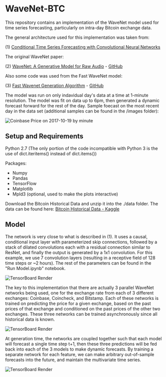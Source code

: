 # WaveNet-BTC
This repository contains an implementation of the WaveNet model used for time series forecasting, particularly on intra-day Bitcoin exchange data.

The general architecture used for this implementation was taken from: 

(1) [Conditional Time Series Forecasting with Convolutional Neural Networks](https://arxiv.org/abs/1703.04691)

The original WaveNet paper:

(2) [WaveNet: A Generative Model for Raw Audio](https://arxiv.org/abs/1609.03499) - [GitHub](https://github.com/ibab/tensorflow-wavenet)

Also some code was used from the Fast WaveNet model:

(3) [Fast Wavenet Generation Algorithm](https://arxiv.org/abs/1611.09482) - [GitHub](https://github.com/tomlepaine/fast-wavenet)

The model was run on only indavidual day's data at a time at 1-minute resolution. The model was fit on data up to 6pm, then generated a dynamic forecast forward for the rest of the day. Sample foecast on the most recent day in the data set (additional samples can be found in the /images folder):

![Coinbase Price on 2017-10-19 by minute](https://github.com/kykosic/WaveNet-BTC/blob/master/images/sample_output.png "Sample forecast of most recent date in data set")

## Setup and Requirements
Python 2.7 (The only portion of the code incompatible with Python 3 is the use of dict.iteritems() instead of dict.items())

Packages:
* Numpy
* Pandas
* TensorFlow
* Matplotlib
* Mpld3 (optional, used to make the plots interactive)

Download the Bitcoin Historical Data and unzip it into the ./data folder. The data can be found here:
[Bitcoin Historical Data - Kaggle](https://www.kaggle.com/mczielinski/bitcoin-historical-data)

## Model
The network is very close to what is described in (1). It uses a causal, conditional input layer with parameterized skip connections, followed by a stack of dilated convolutions each with a residual connection similar to ResNet, and finally the output is generated by a 1x1 convolution. For this example, we use 7 convolution layers (resulting in a receptive field of 128 time steps or ~2 hours). The rest of the parameters can be found in the "Run Model.ipynb" notebook.

![TensorBoard Render](https://github.com/kykosic/WaveNet-BTC/blob/master/images/single_wavenet.png "Single WaveNet")

The key to this implementation that there are actually 3 parallel WaveNet networks being used, one for the exchange rate from each of 3 different exchanges: Coinbase, Coincheck, and Bitstamp. Each of these networks is trained on predicting the price for a given exchange, based on the past prices of that exchange and conditioned on the past prices of the other two exchanges. These three networks can be trained asynchronously since all historical data is known. 

![TensorBoard Render](https://github.com/kykosic/WaveNet-BTC/blob/master/images/entire_graph.png "Graph Overview")

At generation time, the networks are coupled together such that each model will forecast a single time step t+1, then these three predictions will be fed back into each of the 3 models to make dynamic forecasts. By training a separate network for each feature, we can make arbitrary out-of-sample forecasts into the future, and maintain the multivariate time series. 

![TensorBoard Render](https://github.com/kykosic/WaveNet-BTC/blob/master/images/input_layer.png "Input layer of a single network")
